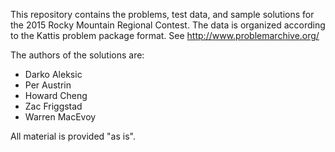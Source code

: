 This repository contains the problems, test data, and sample solutions for the
2015 Rocky Mountain Regional Contest.  The data is organized according to
the Kattis problem package format.  See http://www.problemarchive.org/

The authors of the solutions are:

- Darko Aleksic
- Per Austrin
- Howard Cheng
- Zac Friggstad
- Warren MacEvoy

All material is provided "as is".
